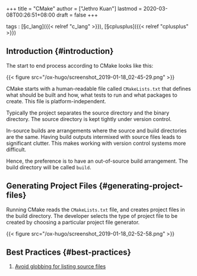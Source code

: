 +++
title = "CMake"
author = ["Jethro Kuan"]
lastmod = 2020-03-08T00:26:51+08:00
draft = false
+++

tags
: [§c\_lang]({{< relref "c_lang" >}}), [§cplusplus]({{< relref "cplusplus" >}})


## Introduction {#introduction}

The start to end process according to CMake looks like this:

{{< figure src="/ox-hugo/screenshot_2019-01-18_02-45-29.png" >}}

CMake starts with a human-readable file called `CMakeLists.txt` that
defines what should be built and how, what tests to run and what
packages to create. This file is platform-independent.

Typically the project separates the source directory and the binary
directory. The source directory is kept tightly under version control.

In-source builds are arrangements where the source and build
directories are the same. Having build outputs intermixed with source
files leads to significant clutter. This makes working with version
control systems more difficult.

Hence, the preference is to have an out-of-source build arrangement.
The build directory will be called `build`.


## Generating Project Files {#generating-project-files}

Running CMake reads the `CMakeLists.txt` file, and creates project files
in the build directory. The developer selects the type of project file
to be created by choosing a particular project file generator.

{{< figure src="/ox-hugo/screenshot_2019-01-18_02-52-58.png" >}}


## Best Practices {#best-practices}

1.  [Avoid globbing for listing source files](https://stackoverflow.com/questions/1027247/is-it-better-to-specify-source-files-with-glob-or-each-file-individually-in-cmak)

